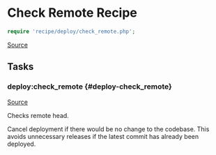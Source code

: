 <!-- DO NOT EDIT THIS FILE! -->
<!-- Instead edit recipe/deploy/check_remote.php -->
<!-- Then run bin/docgen -->

# Check Remote Recipe

```php
require 'recipe/deploy/check_remote.php';
```

[Source](/recipe/deploy/check_remote.php)



## Tasks

### deploy:check_remote {#deploy-check_remote}
[Source](https://github.com/deployphp/deployer/blob/master/recipe/deploy/check_remote.php#L11)

Checks remote head.

Cancel deployment if there would be no change to the codebase.
This avoids unnecessary releases if the latest commit has already been deployed.


